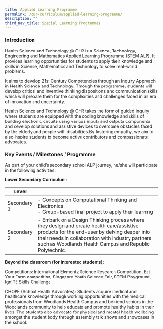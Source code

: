 ```yaml
---
title: Applied Learning Programme
permalink: /our-curriculum/applied-learning-programme/
description: ""
third_nav_title: Special Learning Programmes
---
```

### Introduction

Health Science and Technology @ CHR is a Science, Technology, Engineering and Mathematics Applied Learning Programme (STEM ALP). It provides learning opportunities for students to apply their knowledge and skills in Science, Mathematics and Technology to solve real-world problems.

It aims to develop 21st Century Competencies through an Inquiry Approach in Health Science and Technology. Through the programme, students will develop critical and inventive thinking dispositions and communication skills which will prepare them for the complexities and challenges faced in an era of innovation and uncertainty.

Health Science and Technology @ CHR takes the form of guided inquiry where students are equipped with the coding knowledge and skills of building electronic circuits using various inputs and outputs components and develop solutions and assistive devices to overcome obstacles faced by the elderly and people with disabilities.By fostering empathy, we aim to also inspire students to become active contributors and compassionate advocates.

### Key Events / Milestones / Programme

As part of your child’s secondary school ALP journey, he/she will participate in the following activities:

**Lower Secondary Curriculum:**

| Level|  |
| -------- | -------- | 
| Secondary 1   | - Concepts on Computational Thinking and Electronics <br> - Group-based final project to apply their learning|
| Secondary 2   | - Embark on a Design Thinking process where they design and create health care/assistive products for the end-user by delving deeper into their needs in collaboration with industry partners such as Woodlands Health Campus and Republic Polytechnic.|

**Beyond the classroom (for interested students):**

Competitions: International Elementz Science Research Competition, Eat Your Farm competition, Singapore Youth Science Fair, STEM Playground, IgnITE Skills Challenge

CHOPE (School Health Advocates): Students acquire medical and healthcare knowledge through working opportunities with the medical professionals from Woodlands Health Campus and befriend seniors in the Woodlands community to help educate and promote healthy habits in their lives. The students also advocate for physical and mental health wellbeing amongst the student body through assembly talk shows and showcases in the school.